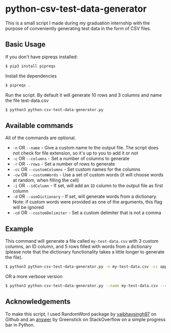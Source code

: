 # python-csv-test-data-generator
This is a small script I made during my graduation internship with the purpose of conveniently generating test data in the form of CSV files.

## Basic Usage

If you don't have pipreqs installed:
```sh
$ pip3 install pipreqs
```

Install the dependencies
```sh
$ pipreqs .
```

Run the script. By default it will generate 10 rows and 3 columns and name the file test-data.csv
```sh
$ python3 python-csv-test-data-generator.py
```

## Available commands

All of the commands are optional.
- `-n` OR `--name` - Give a custom name to the output file. The script does not check for file extension, so it's up to you to add it or not
- `-c` OR `--columns` - Set a number of columns to generate
- `-r` OR `--rows` - Set a number of rows to generate
- `-cc` OR `--customColumns` - Set custom names for the columns
- `-cw` OR `--customWords` - Use a set of custom words (it will choose words at random, when filling the cell)
- `-i` OR `--idColumn` - If set, will add an `ID` column to the output file as first column
- `-d` OR `--useDictionary` - If set, will generate words from a dictionary. Note: if custom words were provided as one of the arguments, this flag will be ignored
- `-cd` OR `--customDelimiter` - Set a custom delimiter that is not a comma


## Example

This command will generate a file called `my-test-data.csv` with 3 custom columns, an ID column, and 5 rows filled with words from a dictionary (please note that the dictionary functionality takes a little longer to generate the file).
```sh
$ python3 python-csv-test-data-generator.py -n my-test-data.csv -cc apple orange banana -i -r 5 -d
```
OR a more verbose version
```sh
$ python3 python-csv-test-data-generator.py --name my-test-data.csv --customColumns apple orange banana --idColumn --rows 5 --useDictionary
```

## Acknowledgements
To make this script, I used RandomWord package by [vaibhavsingh97](https://github.com/vaibhavsingh97) on Github and an [answer](https://stackoverflow.com/a/34325723) by Greenstick on StackOverflow on a simple progress bar in Python.